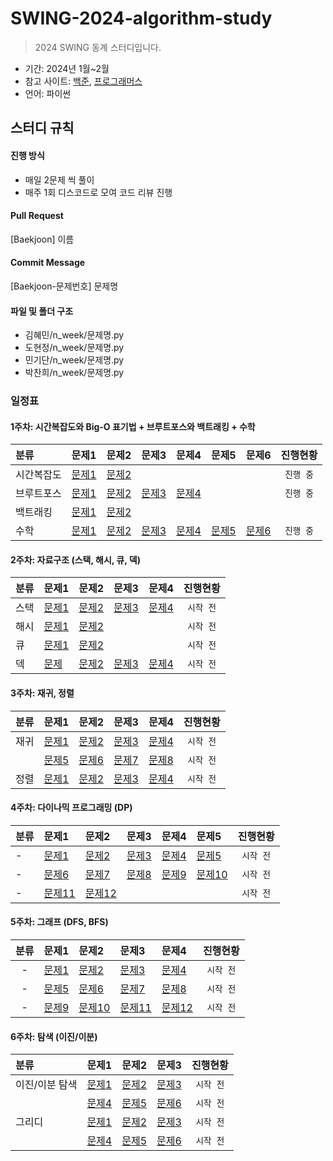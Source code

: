 # SWING-2024-algorithm-study
> 2024 SWING 동계 스터디입니다.

- 기간: 2024년 1월~2월
- 참고 사이트: [백준](https://www.acmicpc.net/), [프로그래머스](https://school.programmers.co.kr/learn/challenges?order=recent)
- 언어: 파이썬

## 스터디 규칙

#### 진행 방식
- 매일 2문제 씩 풀이
- 매주 1회 디스코드로 모여 코드 리뷰 진행

#### Pull Request
[Baekjoon] 이름

#### Commit Message
[Baekjoon-문제번호] 문제명

#### 파일 및 폴더 구조
- 김혜민/n_week/문제명.py
- 도현정/n_week/문제명.py
- 민기단/n_week/문제명.py
- 박찬희/n_week/문제명.py

### 일정표
#### 1주차: 시간복잡도와 Big-O 표기법 + 브루트포스와 백트래킹 + 수학
|**분류**|**문제1**|**문제2**|**문제3**|**문제4**|**문제5**|**문제6**|**진행현황**|
|:---|:---|:---|:---|:---|:---|:---|:---:|
|시간복잡도|[문제1](https://www.acmicpc.net/problem/24266)|[문제2](https://www.acmicpc.net/problem/24262)|||||`진행 중`|
|브루트포스|[문제1](www.acmicpc.net/problem/2309)|[문제2](https://www.acmicpc.net/problem/3040)|[문제3](https://www.acmicpc.net/problem/2798)|[문제4](https://www.acmicpc.net/problem/10819)|||`진행 중`|
|백트래킹|[문제1](https://www.acmicpc.net/problem/15649)|[문제2](https://www.acmicpc.net/problem/15652)
|수학|[문제1](https://www.acmicpc.net/problem/11653)|[문제2](https://www.acmicpc.net/problem/2745)|[문제3](https://www.acmicpc.net/problem/1978)|[문제4](https://www.acmicpc.net/problem/2720)|[문제5](https://www.acmicpc.net/problem/2903)|[문제6](https://www.acmicpc.net/problem/5086)|`진행 중`|


#### 2주차: 자료구조 (스택, 해시, 큐, 덱)
|**분류**|**문제1**|**문제2**|**문제3**|**문제4**|**진행현황**|
|:---|:---|:---|:---|:---|:---:|
|스택|[문제1](https://www.acmicpc.net/problem/17608)|[문제2](https://www.acmicpc.net/problem/2841)|[문제3](https://www.acmicpc.net/problem/4889)|[문제4](https://www.acmicpc.net/problem/17413)|`시작 전`|
|해시|[문제1](https://www.acmicpc.net/problem/15829)|[문제2](https://school.programmers.co.kr/learn/courses/30/parts/12077)|||`시작 전`|
|큐|[문제1](https://www.acmicpc.net/problem/28066)|[문제2](https://www.acmicpc.net/problem/1966)|||`시작 전`|
|덱|[문제](https://www.acmicpc.net/problem/15565)|[문제2](https://www.acmicpc.net/problem/10025)|[문제3](https://www.acmicpc.net/problem/2346)|[문제4](https://www.acmicpc.net/problem/13417)|`시작 전`|

#### 3주차: 재귀, 정렬
|**분류**|**문제1**|**문제2**|**문제3**|**문제4**|**진행현황**|
|:---|:---|:---|:---|:---|:---:|
|재귀|[문제1](https://www.acmicpc.net/problem/11557)|[문제2](https://www.acmicpc.net/problem/2750)|[문제3](https://www.acmicpc.net/problem/25305)|[문제4](https://www.acmicpc.net/problem/2752)|`시작 전`|
| |[문제5](https://www.acmicpc.net/problem/24480)|[문제6](https://www.acmicpc.net/problem/24445)|[문제7](https://www.acmicpc.net/problem/1431)|[문제8](https://www.acmicpc.net/problem/20291)|`시작 전`|
|정렬|[문제1](https://www.acmicpc.net/problem/10870)|[문제2](https://www.acmicpc.net/problem/25501)|[문제3](https://www.acmicpc.net/problem/9934)|[문제4](https://www.acmicpc.net/problem/6603)|`시작 전`|


#### 4주차: 다이나믹 프로그래밍 (DP)
|**분류**|**문제1**|**문제2**|**문제3**|**문제4**|**문제5**|**진행현황**|
|:---|:---|:---|:---|:---|:---|:---:|
|-|[문제1](https://www.acmicpc.net/problem/24416)|[문제2](https://www.acmicpc.net/problem/17202)|[문제3](https://www.acmicpc.net/problem/2775)|[문제4](https://www.acmicpc.net/problem/2748)|[문제5](https://www.acmicpc.net/problem/1932)|`시작 전`|
|-|[문제6](https://www.acmicpc.net/problem/1149)|[문제7](https://www.acmicpc.net/problem/9465)|[문제8](https://www.acmicpc.net/problem/11052)|[문제9](https://www.acmicpc.net/problem/11053)|[문제10](https://www.acmicpc.net/problem/11722)|`시작 전`|
|-|[문제11](https://www.acmicpc.net/problem/1463)|[문제12](https://www.acmicpc.net/problem/9095)||||`시작 전`|


#### 5주차: 그래프 (DFS, BFS)
|**분류**|**문제1**|**문제2**|**문제3**|**문제4**|**진행현황**|
|:---:|:---|:---|:---|:---|:---:|
|-|[문제1](https://www.acmicpc.net/problem/2178)|[문제2](https://www.acmicpc.net/problem/2667)|[문제3](https://www.acmicpc.net/problem/2583)|[문제4](https://www.acmicpc.net/problem/1743)|`시작 전`|
|-|[문제5](https://www.acmicpc.net/problem/1260)|[문제6](https://www.acmicpc.net/problem/1012)|[문제7](https://www.acmicpc.net/problem/4963)|[문제8](https://www.acmicpc.net/problem/11724)|`시작 전`|
|-|[문제9](https://www.acmicpc.net/problem/6603)|[문제10](https://www.acmicpc.net/problem/2644)|[문제11](https://www.acmicpc.net/problem/2606 )|[문제12](https://www.acmicpc.net/problem/10451)|`시작 전`|



#### 6주차: 탐색 (이진/이분)
|**분류**|**문제1**|**문제2**|**문제3**|**진행현황**|
|:---|:---|:---|:---|:---:|
|이진/이분 탐색|[문제1](https://www.acmicpc.net/problem/2792)|[문제2](https://www.acmicpc.net/problem/2343)|[문제3](https://www.acmicpc.net/problem/11687)|`시작 전`|
| |[문제4](https://www.acmicpc.net/problem/14426)|[문제5](https://www.acmicpc.net/problem/2512)|[문제6](https://www.acmicpc.net/problem/7795)|`시작 전`|
|그리디|[문제1](https://www.acmicpc.net/problem/5585)|[문제2](https://www.acmicpc.net/problem/2864)|[문제3](https://www.acmicpc.net/problem/10162)|`시작 전`|
| |[문제4](https://www.acmicpc.net/problem/11497)|[문제5](https://www.acmicpc.net/problem/1541)|[문제6](https://www.acmicpc.net/problem/20115)|`시작 전`|
